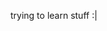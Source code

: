 trying to learn stuff :|

<!---
24parke/24parke is a ✨ special ✨ repository because its `README.md` (this file) appears on your GitHub profile.
You can click the Preview link to take a look at your changes.
--->
